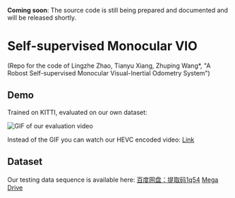 **Coming soon**: The source code is still being prepared and documented and will be released shortly.

# Self-supervised Monocular VIO
(Repo for the code of Lingzhe Zhao, Tianyu Xiang, Zhuping Wang*, "A Robost Self-supervised Monocular Visual-Inertial Odometry System")

## Demo
Trained on KITTI, evaluated on our own dataset:

![GIF of our evaluation video](doc/test_seq6_train_1109_synced_w_unsynced_imu_hires_convlstm_all_1_stack.gif)

Instead of the GIF you can watch our HEVC encoded video: [Link](doc/test_seq6_train_1109_synced_w_unsynced_imu_hires_convlstm_all_1_stack_hevc.mp4)

## Dataset
Our testing data sequence is available here: [百度网盘：提取码1q54](https://pan.baidu.com/s/1eMR70yY-qIJFI83iJ5FTcg) [Mega Drive](https://mega.nz/file/olc1RQKA#DJr2yO3_32FgPUnUuf7bY5rCTg5CKQJZQXhbulUCG9I)
